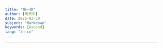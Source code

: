 ```yaml
---
title: "第一章"
author: [周贤中]
date: 2025-03-30
subject: "Markdown"
keywords: [Ascend]
lang: "zh-cn"
...
```


---
